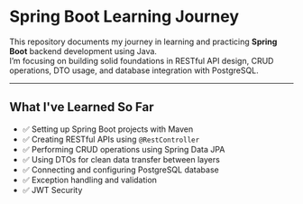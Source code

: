 # Spring Boot Learning Journey 

This repository documents my journey in learning and practicing **Spring Boot** backend development using Java.  
I’m focusing on building solid foundations in RESTful API design, CRUD operations, DTO usage, and database integration with PostgreSQL.

---

## What I've Learned So Far

- ✅ Setting up Spring Boot projects with Maven
- ✅ Creating RESTful APIs using `@RestController`
- ✅ Performing CRUD operations using Spring Data JPA
- ✅ Using DTOs for clean data transfer between layers
- ✅ Connecting and configuring PostgreSQL database
- ✅ Exception handling and validation
- ✅ JWT Security
